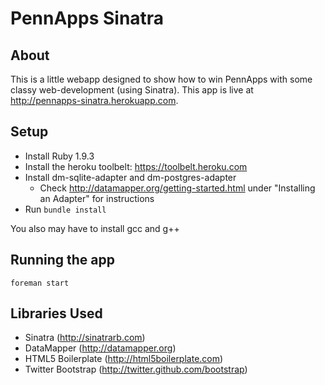 PennApps Sinatra
=============

About
-----
This is a little webapp designed to show how to win PennApps with some classy web-development (using Sinatra). This app is live at http://pennapps-sinatra.herokuapp.com.

Setup
-----
* Install Ruby 1.9.3
* Install the heroku toolbelt: https://toolbelt.heroku.com
* Install dm-sqlite-adapter and dm-postgres-adapter
  * Check http://datamapper.org/getting-started.html under "Installing an Adapter" for instructions
* Run `bundle install`

You also may have to install gcc and g++

Running the app
---------------
`foreman start`


Libraries Used
--------------
* Sinatra (http://sinatrarb.com)
* DataMapper (http://datamapper.org)
* HTML5 Boilerplate (http://html5boilerplate.com)
* Twitter Bootstrap (http://twitter.github.com/bootstrap)
